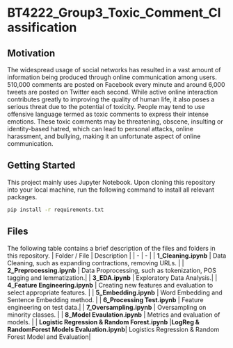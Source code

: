 # BT4222_Group3_Toxic_Comment_Classification

## Motivation
The widespread usage of social networks has resulted in a vast amount of information being produced through online communication among users. 510,000 comments are posted on Facebook every minute and around 6,000 tweets are posted on Twitter each second. While active online interaction contributes greatly to improving the quality of human life, it also poses a serious threat due to the potential of toxicity. People may tend to use offensive language termed as toxic comments to express their intense emotions. These toxic comments may be threatening, obscene, insulting or identity-based hatred, which can lead to personal attacks, online harassment, and bullying, making it an unfortunate aspect of online communication. 


## Getting Started
This project mainly uses Jupyter Notebook. Upon cloning this repository into your local machine, run the following command to install all relevant packages.
```bash
pip install -r requirements.txt
```

## Files
The following table contains a brief description of the files and folders in this repository.
| Folder / File | Description |
| - | - |
| **1_Cleaning.ipynb** | Data Cleaning, such as expanding contractions, removing URLs. |
| **2_Preprocessing.ipynb** | Data Proprocessing, such as tokenization, POS tagging and lemmatization.|
| **3_EDA.ipynb** | Exploratory Data Analysis.|
| **4_Feature Engineering.ipynb** | Creating new features and evaluation to select appropriate features.  |
| **5_Embedding.ipynb** | Word Embedding and Sentence Embedding method. |
| **6_Processing Test.ipynb** | Feature engineering on test data.|
| **7_Oversampling.ipynb** | Oversampling on minority classes. |
| **8_Model Evaulation.ipynb** | Metrics and evaluation of models. |
| **Logistic Regression & Random Forest.ipynb** 
|**LogReg & RandomForest Models Evaluation.ipynb**| Logistics Regression & Random Forest Model and Evaluation|
